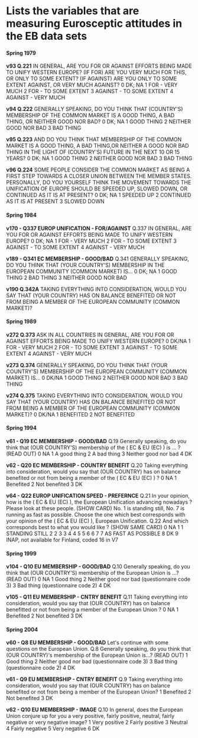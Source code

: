 # Lists the variables that are measuring Eurosceptic attitudes in the EB data sets

#### Spring 1979
**v93 Q.221**
IN GENERAL, ARE YOU FOR OR AGAINST EFFORTS BEING MADE TO UNIFY WESTERN EUROPE? (IF FOR) ARE YOU VERY
MUCH FOR THIS, OR ONLY TO SOME EXTENT? (IF AGAINST) ARE YOU ONLY TO SOME EXTENT AGAINST, OR VERY
MUCH AGAINST?
0 DK; NA
1 FOR - VERY MUCH
2 FOR - TO SOME EXTENT
3 AGAINST - TO SOME EXTENT
4 AGAINST - VERY MUCH

**v94 Q.222**
GENERALLY SPEAKING, DO YOU THINK THAT (COUNTRY'S) MEMBERSHIP OF THE COMMON MARKET IS A GOOD THING,
A BAD THING, OR NEITHER GOOD NOR BAD?
0 DK; NA
1 GOOD THING
2 NEITHER GOOD NOR BAD
3 BAD THING

**v95 Q.223**
AND DO YOU THINK THAT MEMBERSHIP OF THE COMMON MARKET IS A GOOD THING, A BAD THING,OR NEITHER A
GOOD NOR BAD THING IN THE LIGHT OF (COUNTRY'S) FUTURE IN THE NEXT 10 OR 15 YEARS?
0 DK; NA
1 GOOD THING
2 NEITHER GOOD NOR BAD
3 BAD THING

**v96 Q.224**
SOME PEOPLE CONSIDER THE COMMON MARKET AS BEING A FIRST STEP TOWARDS A CLOSER UNION BETWEEN THE
MEMBER STATES. PERSONALLY, DO YOU YOURSELF THINK THE MOVEMENT TOWARDS THE UNIFICATION OF EUROPE
SHOULD BE SPEEDED UP, SLOWED DOWN, OR CONTINUED AS IT IS AT PRESENT?
0 DK; NA
1 SPEEDED UP
2 CONTINUED AS IT IS AT PRESENT
3 SLOWED DOWN

#### Spring 1984
**v170 - Q337 EUROP UNIFICATION - FOR/AGAINST**
Q.337
IN GENERAL, ARE YOU FOR OR AGAINST EFFORTS BEING MADE TO UNIFY WESTERN EUROPE?
0 DK; NA
1 FOR - VERY MUCH
2 FOR - TO SOME EXTENT
3 AGAINST - TO SOME EXTENT
4 AGAINST - VERY MUCH

**v189 - Q341 EC MEMBERSHIP - GOOD/BAD**
Q.341
GENERALLY SPEAKING, DO YOU THINK THAT (YOUR COUNTRY'S) MEMBERSHIP IN THE EUROPEAN COMMUNITY
(COMMON MARKET) IS...
0 DK; NA
1 GOOD THING
2 BAD THING
3 NEITHER GOOD NOR BAD

**v190 Q.342A**
TAKING EVERYTHING INTO CONSIDERATION, WOULD YOU SAY THAT (YOUR COUNTRY) HAS ON BALANCE BENEFITED
OR NOT FROM BEING A MEMBER OF THE EUROPEAN COMMUNITY (COMMON MARKET)?

#### Spring 1989
**v272 Q.373**
ASK IN ALL COUNTRIES
IN GENERAL, ARE YOU FOR OR AGAINST EFFORTS BEING MADE TO UNIFY WESTERN EUROPE?
0 DK/NA
1 FOR - VERY MUCH
2 FOR - TO SOME EXTENT
3 AGAINST - TO SOME EXTENT
4 AGAINST - VERY MUCH

**v273 Q.374**
GENERALLY SPEAKING, DO YOU THINK THAT (YOUR COUNTRY'S) MEMBERSHIP OF THE EUROPEAN COMMUNITY
(COMMON MARKET) IS...
0 DK/NA
1 GOOD THING
2 NEITHER GOOD NOR BAD
3 BAD THING

**v274 Q.375**
TAKING EVERYTHING INTO CONSIDERATION, WOULD YOU SAY THAT (YOUR COUNTRY) HAS ON BALANCE BENEFITED
OR NOT FROM BEING A MEMBER OF THE EUROPEAN COMMUNITY (COMMON MARKET)?
0 DK/NA
1 BENEFITED
2 NOT BENEFITED

#### Spring 1994
**v61 - Q19 EC MEMBERSHIP - GOOD/BAD**
Q.19
Generally speaking, do you think that (OUR COUNTRY'S) membership of the ( EC & EU (EC) ) is ... ?
(READ OUT)
0 NA
1 A good thing
2 A bad thing
3 Neither good nor bad
4 DK

**v62 - Q20 EC MEMBERSHIP - COUNTRY BENEFIT**
Q.20
Taking everything into consideration, would you say that (OUR COUNTRY) has on balance benefited or not from being a member of
the ( EC & EU (EC) ) ?
0 NA
1 Benefited
2 Not benefited
3 DK

**v64 - Q22 EUROP UNIFICATION SPEED - PREFERNCE**
Q.21
In your opinion, how is the ( EC & EU (EC) ), the European Unification advancing nowadays ? Please look at these people.
(SHOW CARD)
No. 1 is standing still, No. 7 is running as fast as possible. Choose the one which best corresponds with your opinion of the ( EC & EU
(EC) ), European Unification.
Q.22
And which corresponds best to what you would like ?
(SHOW SAME CARD)
0 NA
1 1 STANDING STILL
2 2
3 3
4 4
5 5
6 6
7 7 AS FAST AS POSSIBLE
8 DK
9 INAP, not available for Finland, coded 16 in V7

#### Spring 1999
**v104 - Q10 EU MEMBERSHIP - GOOD/BAD**
Q.10
Generally speaking, do you think that (OUR COUNTRY'S) membership of the European Union is ...?
(READ OUT)
0 NA
1 Good thing
2 Neither good nor bad (questionnaire code 3)
3 Bad thing (questionnaire code 2)
4 DK

**v105 - Q11 EU MEMBERSHIP - CNTRY BENEFIT**
Q.11
Taking everything into consideration, would you say that (OUR COUNTRY) has on balance benefitted or not from being a member of
the European Union ?
0 NA
1 Benefited
2 Not benefited
3 DK


#### Spring 2004
**v60 - Q8 EU MEMBERSHIP - GOOD/BAD**
Let's continue with some questions on the European Union.
Q.8
Generally speaking, do you think that (OUR COUNTRY)'s membership of the European Union is...?
(READ OUT)
1 Good thing
2 Neither good nor bad (questionnaire code 3)
3 Bad thing (questionnaire code 2)
4 DK

**v61 - Q9 EU MEMBERSHIP - CNTRY BENEFIT**
Q.9
Taking everything into consideration, would you say that (OUR COUNTRY) has on balance benefited or not from being a member of
the European Union?
1 Benefited
2 Not benefited
3 DK

**v62 - Q10 EU MEMBERSHIP - IMAGE**
Q.10
In general, does the European Union conjure up for you a very positive, fairly positive, neutral, fairly negative or very negative image?
1 Very positive
2 Fairly positive
3 Neutral
4 Fairly negative
5 Very negative
6 DK
